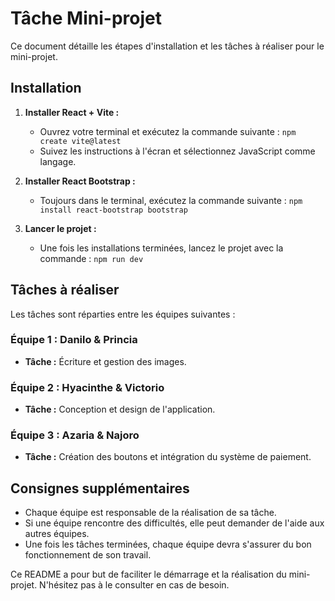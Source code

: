 # Tâche Mini-projet

Ce document détaille les étapes d'installation et les tâches à réaliser pour le mini-projet.

## Installation

1. **Installer React + Vite :**
   - Ouvrez votre terminal et exécutez la commande suivante : `npm create vite@latest`
   - Suivez les instructions à l'écran et sélectionnez JavaScript comme langage.

2. **Installer React Bootstrap :**
   - Toujours dans le terminal, exécutez la commande suivante : `npm install react-bootstrap bootstrap`


3. **Lancer le projet :**
   - Une fois les installations terminées, lancez le projet avec la commande : `npm run dev`

## Tâches à réaliser

Les tâches sont réparties entre les équipes suivantes :

### Équipe 1 : Danilo & Princia

- **Tâche :** Écriture et gestion des images.

### Équipe 2 : Hyacinthe & Victorio

- **Tâche :** Conception et design de l'application.

### Équipe 3 : Azaria & Najoro

- **Tâche :** Création des boutons et intégration du système de paiement.

## Consignes supplémentaires

- Chaque équipe est responsable de la réalisation de sa tâche.
- Si une équipe rencontre des difficultés, elle peut demander de l'aide aux autres équipes.
- Une fois les tâches terminées, chaque équipe devra s'assurer du bon fonctionnement de son travail.

Ce README a pour but de faciliter le démarrage et la réalisation du mini-projet. N'hésitez pas à le consulter en cas de besoin.